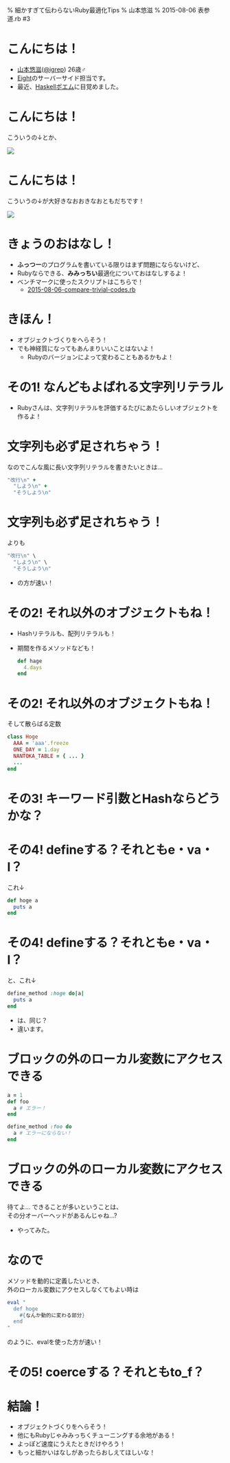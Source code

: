 % 細かすぎて伝わらないRuby最適化Tips
% 山本悠滋
% 2015-08-06 表参道.rb #3

# こんにちは！

- [山本悠滋](https://plus.google.com/u/0/+YujiYamamoto_igrep/about)([\@igrep](https://twitter.com/igrep)) 26歳♂
- [Eight](https://8card.net/)のサーバーサイド担当です。
- 最近、[Haskellポエム](/posts/2015/1-predictable-programming.html)に目覚めました。

# こんにちは！

こういうの↓とか、

![](/imgs/dokidoki-fairies-01.png)

# こんにちは！

こういうの↓が大好きなおおきなおともだちです！

![](/imgs/paff-01.jpg)

# きょうのおはなし！

- **ふっつー**のプログラムを書いている限りはまず問題にならないけど、
- Rubyならできる、**みみっちい**最適化についておはなしするよ！
- ベンチマークに使ったスクリプトはこちらで！
    - [2015-08-06-compare-trivial-codes.rb](https://github.com/igrep/igreque.info/blob/master/prgs/2015-08-06-compare-trivial-codes.rb)

# きほん！

- オブジェクトづくりをへらそう！
- でも神経質になってもあんまりいいことはないよ！
    - Rubyのバージョンによって変わることもあるかもよ！

# その1! なんどもよばれる文字列リテラル

- Rubyさんは、文字列リテラルを評価するたびにあたらしいオブジェクトを作るよ！

# 文字列も必ず足されちゃう！

なのでこんな風に長い文字列リテラルを書きたいときは...

```ruby
"改行\n" +
  "しよう\n" +
  "そうしよう\n"
```

# 文字列も必ず足されちゃう！

よりも

```ruby
"改行\n" \
  "しよう\n" \
  "そうしよう\n"
```

- の方が速い！

# その2! それ以外のオブジェクトもね！

- Hashリテラルも、配列リテラルも！
- 期間を作るメソッドなども！

    ```ruby
    def hage
      4.days
    end
    ```

# その2! それ以外のオブジェクトもね！

そして散らばる定数

```ruby
class Hoge
  AAA = 'aaa'.freeze
  ONE_DAY = 1.day
  NANTOKA_TABLE = { ... }
  ...
end
```

# その3! キーワード引数とHashならどうかな？

# その4! defineする？それともe・va・l？

これ↓

```ruby
def hoge a
  puts a
end
```

# その4! defineする？それともe・va・l？

と、これ↓

```ruby
define_method :hoge do|a|
  puts a
end
```

- は、同じ？
- 違います。

# ブロックの外のローカル変数にアクセスできる

```ruby
a = 1
def foo
  a # エラー！
end

define_method :foo do
  a # エラーにならない！
end
```

# ブロックの外のローカル変数にアクセスできる

待てよ... できることが多いということは、  
その分オーバーヘッドがあるんじゃね...?

- やってみた。

# なので

メソッドを動的に定義したいとき、  
外のローカル変数にアクセスしなくてもよい時は  

```ruby
eval "
  def hoge
    #{なんか動的に変わる部分}
  end
"
```

のように、evalを使った方が速い！

# その5! coerceする？それともto_f？

# 結論！

- オブジェクトづくりをへらそう！
- 他にもRubyじゃみみっちくチューニングする余地がある！
- よっぽど速度にうえたときだけやろう！
- もっと細かいはなしがあったらおしえてほしいな！
